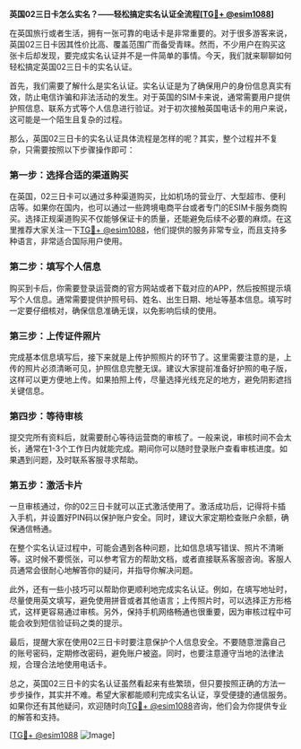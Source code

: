 **英国02三日卡怎么实名？——轻松搞定实名认证全流程[[TG💪+ @esim1088](https://t.me/s/esim1088)]**

在英国旅行或者生活，拥有一张可靠的电话卡是非常重要的。对于很多游客来说，英国02三日卡因其性价比高、覆盖范围广而备受青睐。然而，不少用户在购买这张卡后却发现，要完成实名认证并不是一件简单的事情。今天，我们就来聊聊如何轻松搞定英国02三日卡的实名认证。

首先，我们需要了解什么是实名认证。实名认证是为了确保用户的身份信息真实有效，防止电信诈骗和非法活动的发生。对于英国的SIM卡来说，通常需要用户提供护照信息、联系方式等个人信息进行验证。对于初次接触英国电话卡的用户来说，这可能是一个陌生且复杂的过程。

那么，英国02三日卡的实名认证具体流程是怎样的呢？其实，整个过程并不复杂，只需要按照以下步骤操作即可：

### 第一步：选择合适的渠道购买

在英国，02三日卡可以通过多种渠道购买，比如机场的营业厅、大型超市、便利店等。如果你在国内，也可以通过一些跨境电商平台或者专门的ESIM卡服务商购买。选择正规渠道购买不仅能够保证卡的质量，还能避免后续不必要的麻烦。在这里推荐大家关注一下[TG💪+ @esim1088](https://t.me/s/esim1088)，他们提供的服务非常专业，而且支持多种语言，非常适合国际用户使用。

### 第二步：填写个人信息

购买到卡后，你需要登录运营商的官方网站或者下载对应的APP，然后按照提示填写个人信息。通常需要提供护照号码、姓名、出生日期、地址等基本信息。填写时一定要仔细核对，确保信息准确无误，以免影响后续的使用。

### 第三步：上传证件照片

完成基本信息填写后，接下来就是上传护照照片的环节了。这里需要注意的是，上传的照片必须清晰可见，护照信息完整无误。建议大家提前准备好护照的电子版，这样可以更方便地上传。如果拍照上传，尽量选择光线充足的地方，避免阴影遮挡关键信息。

### 第四步：等待审核

提交完所有资料后，就需要耐心等待运营商的审核了。一般来说，审核时间不会太长，通常在1-3个工作日内就能完成。期间你可以随时登录账户查看审核进度。如果遇到问题，及时联系客服寻求帮助。

### 第五步：激活卡片

一旦审核通过，你的02三日卡就可以正式激活使用了。激活成功后，记得将卡插入手机，并设置好PIN码以保护账户安全。同时，建议大家定期检查账户余额，确保通信畅通。

在整个实名认证过程中，可能会遇到各种问题，比如信息填写错误、照片不清晰等。这时候不要慌张，可以参考官方的帮助文档，或者直接联系客服咨询。客服人员通常会很耐心地解答你的疑问，并指导你解决问题。

此外，还有一些小技巧可以帮助你更顺利地完成实名认证。例如，在填写地址时，尽量使用英文填写，避免使用拼音或者其他语言；上传照片时，可以选择正方形格式，这样更容易通过审核。另外，保持手机网络畅通也很重要，因为审核过程中可能会收到短信验证码之类的提示。

最后，提醒大家在使用02三日卡时要注意保护个人信息安全。不要随意泄露自己的账号密码，定期修改密码，避免账户被盗。同时，也要注意遵守当地的法律法规，合理合法地使用电话卡。

总之，英国02三日卡的实名认证虽然看起来有些繁琐，但只要按照正确的方法一步步操作，其实并不难。希望大家都能顺利完成实名认证，享受便捷的通信服务。如果你还有其他疑问，欢迎随时向[TG💪+ @esim1088](https://t.me/s/esim1088)咨询，他们会为你提供专业的解答和支持。

[[TG💪+ @esim1088](https://t.me/s/esim1088) ![Image](https://i.postimg.cc/4NQfJmqS/Snipaste-2025-05-13-00-14-12.png)]
